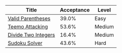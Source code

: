 | Title                                                                    | Acceptance   | Level   |
|--------------------------------------------------------------------------|--------------|---------|
| [Valid Parentheses](https://leetcode.com/problems/valid-parentheses)     | 39.0%        | Easy    |
| [Teemo Attacking](https://leetcode.com/problems/teemo-attacking)         | 53.6%        | Medium  |
| [Divide Two Integers](https://leetcode.com/problems/divide-two-integers) | 16.4%        | Medium  |
| [Sudoku Solver](https://leetcode.com/problems/sudoku-solver)             | 43.6%        | Hard    |